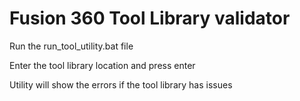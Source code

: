 # Fusion 360 Tool Library validator

Run the run_tool_utility.bat file


Enter the tool library location and press enter

Utility will show the errors if the tool library has issues
